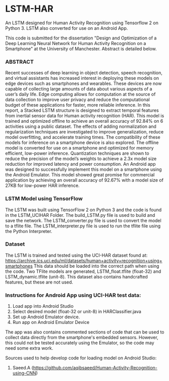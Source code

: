 # LSTM-HAR
An LSTM designed for Human Activity Recognition using Tensorflow 2 on Python 3. LSTM also converted for use on an Android App.

This code is submitted for the dissertation "Design and Optimization of a Deep Learning Neural Network for Human Activity Recognition on a Smartphone" at the University of Manchester. Abstract is detailed below.

### ABSTRACT
Recent successes of deep learning in object detection, speech recognition, and virtual assistants has increased interest in deploying these models on edge devices such as smartphones and wearables. These devices are now capable of collecting large amounts of data about various aspects of a user’s daily life. Edge computing allows for computation at the source of data collection to improve user privacy and reduce the computational budget of these applications for faster, more reliable inference. In this report, a Stacked LSTM structure is designed to extract temporal features from inertial sensor data for Human activity recognition (HAR). This model is trained and optimized offline to achieve an overall accuracy of 92.84% on 6 activities using a public dataset. The effects of adding normalization and regularization techniques are investigated to improve generalization, reduce model overfitting, and accelerate training times. The compatibility of these models for inference on a smartphone device is also explored. The offline model is converted for use on a smartphone and optimized for memory efficient, low-power inference. Quantization techniques are shown to reduce the precision of the model’s weights to achieve a 2.3x model size reduction for improved latency and power consumption. An Android app was designed to successfully implement this model on a smartphone using the Android Emulator. This model showed great promise for commercial application by achieving an overall accuracy of 92.67% with a model size of 27KB for low-power HAR inference. 

### LSTM Model using TensorFlow
The LSTM was built using TensorFlow 2 on Python 3 and the code is found in the LSTM_UCIHAR Folder. The build_LSTM.py file is used to build and save the network. The LSTM_converter.py file is used to convert the model to a tflite file. The LSTM_interpreter.py file is used to run the tflite file using the Python Interpreter.

### Dataset
The LSTM is trained and tested using the UCI-HAR dataset found at: https://archive.ics.uci.edu/ml/datasets/human+activity+recognition+using+smartphones
This data should be loaded into the correct path when using the code. Two TFlite models are generated, LSTM_float.tflite (float-32) and LSTM_dynamic.tflite (unit-8). This dataset also contains handcrafted features, but these are not used.

### Instructions for Android App using UCI-HAR test data:

1) Load app into Android Studio
2) Select desired model (float-32 or unit-8) in HARClassifier.java
3) Set up Android Emulator device.
4) Run app on Android Emulator Device

The app was also contains commented sections of code that can be used to collect data directly from the smartphone's embedded sensors. However, this could not be tested accurately using the Emulator, so the code may need some extra work. 

Sources used to help develop code for loading model on Android Studio:
1) Saeed.A (https://github.com/aqibsaeed/Human-Activity-Recognition-using-CNN)
